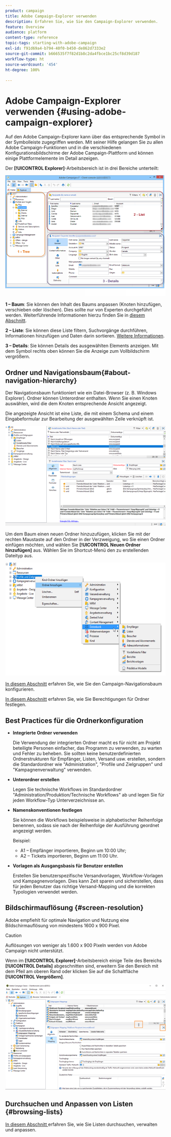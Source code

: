 ```yaml
---
product: campaign
title: Adobe Campaign-Explorer verwenden
description: Erfahren Sie, wie Sie den Campaign-Explorer verwenden.
feature: Overview
audience: platform
content-type: reference
topic-tags: starting-with-adobe-campaign
exl-id: f91d69a4-b794-40f0-b450-de862d7333e2
source-git-commit: b666535f7f82d1b8c2da4fbce1bc25cf8d39d187
workflow-type: ht
source-wordcount: '454'
ht-degree: 100%

---
```


# Adobe Campaign-Explorer verwenden {#using-adobe-campaign-explorer}



Auf den Adobe Campaign-Explorer kann über das entsprechende Symbol in der Symbolleiste zugegriffen werden. Mit seiner Hilfe gelangen Sie zu allen Adobe Campaign-Funktionen und in die verschiedenen Konfigurationsbildschirme der Adobe Campaign-Plattform und können einige Plattformelemente im Detail anzeigen.

Der **[!UICONTROL Explorer]**-Arbeitsbereich ist in drei Bereiche unterteilt:

![](assets/s_ncs_user_navigation.png)

**1 – Baum**: Sie können den Inhalt des Baums anpassen (Knoten hinzufügen, verschieben oder löschen). Dies sollte nur von Experten durchgeführt werden. Weiterführende Informationen hierzu finden Sie in [diesem Abschnitt](#about-navigation-hierarchy).

**2 – Liste**: Sie können diese Liste filtern, Suchvorgänge durchführen, Informationen hinzufügen und Daten darin sortieren. [Weitere Informationen](adobe-campaign-ui-lists.md).

**3 – Details**: Sie können Details des ausgewählten Elements anzeigen. Mit dem Symbol rechts oben können Sie die Anzeige zum Vollbildschirm vergrößern.

## Ordner und Navigationsbaum{#about-navigation-hierarchy}

Der Navigationsbaum funktioniert wie ein Datei-Browser (z. B. Windows Explorer). Ordner können Unterordner enthalten. Wenn Sie einen Knoten auswählen, wird die dem Knoten entsprechende Ansicht angezeigt.

Die angezeigte Ansicht ist eine Liste, die mit einem Schema und einem Eingabeformular zur Bearbeitung der ausgewählten Zeile verknüpft ist.

![](assets/d_ncs_integration_navigation.png)

Um dem Baum einen neuen Ordner hinzuzufügen, klicken Sie mit der rechten Maustaste auf den Ordner in der Verzweigung, wo Sie einen Ordner einfügen möchten, und wählen Sie **[!UICONTROL Neuen Ordner hinzufügen]** aus. Wählen Sie im Shortcut-Menü den zu erstellenden Dateityp aus.

![](assets/d_ncs_integration_navigation_create.png)

[In diesem Abschnitt](../../configuration/using/configuration.md) erfahren Sie, wie Sie den Campaign-Navigationsbaum konfigurieren.

[In diesem Abschnitt](access-management-folders.md) erfahren Sie, wie Sie Berechtigungen für Ordner festlegen.

## Best Practices für die Ordnerkonfiguration

* **Integrierte Ordner verwenden**

  Die Verwendung der integrierten Ordner macht es für nicht am Projekt beteiligte Personen einfacher, das Programm zu verwenden, zu warten und Fehler zu beheben. Sie sollten keine benutzerdefinierten Ordnerstrukturen für Empfänger, Listen, Versand usw. erstellen, sondern die Standardordner wie &quot;Administration&quot;, &quot;Profile und Zielgruppen&quot; und &quot;Kampagnenverwaltung&quot; verwenden.

* **Unterordner erstellen**

  Legen Sie technische Workflows im Standardordner &quot;Administration/Produktion/Technische Workflows&quot; ab und legen Sie für jeden Workflow-Typ Unterverzeichnisse an.

* **Namenskonventionen festlegen**

  Sie können die Workflows beispielsweise in alphabetischer Reihenfolge benennen, sodass sie nach der Reihenfolge der Ausführung geordnet angezeigt werden.

  Beispiel:

   * A1 – Empfänger importieren, Beginn um 10:00 Uhr;
   * A2 – Tickets importieren, Beginn um 11:00 Uhr.

* **Vorlagen als Ausgangsbasis für Benutzer erstellen**

  Erstellen Sie benutzerspezifische Versandvorlagen, Workflow-Vorlagen und Kampagnenvorlagen. Dies kann Zeit sparen und sicherstellen, dass für jeden Benutzer das richtige Versand-Mapping und die korrekten Typologien verwendet werden.

## Bildschirmauflösung {#screen-resolution}

Adobe empfiehlt für optimale Navigation und Nutzung eine Bildschirmauflösung von mindestens 1600 x 900 Pixel.

>[!CAUTION]
>
>Auflösungen von weniger als 1.600 x 900 Pixeln werden von Adobe Campaign nicht unterstützt.

Wenn im **[!UICONTROL Explorer]**-Arbeitsbereich einige Teile des Bereichs **[!UICONTROL Details]** abgeschnitten sind, erweitern Sie den Bereich mit dem Pfeil am oberen Rand oder klicken Sie auf die Schaltfläche **[!UICONTROL Vergrößern]**.


![](assets/s_ncs_user_resolution.png)

## Durchsuchen und Anpassen von Listen {#browsing-lists}

[In diesem Abschnitt ](adobe-campaign-ui-lists.md) erfahren Sie, wie Sie Listen durchsuchen, verwalten und anpassen.
